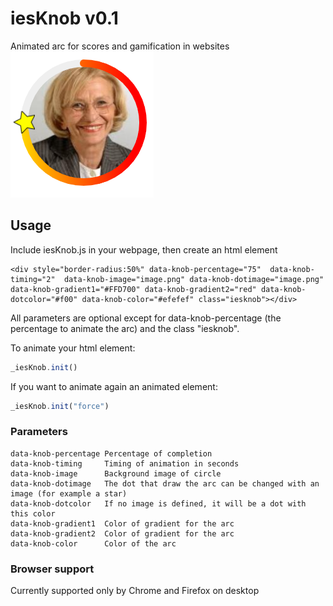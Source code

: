# iesKnob v0.1
Animated arc for scores and gamification in websites  
![example](https://github.com/tritone11/iesKnob/blob/master/arc.PNG?raw=true)

## Usage
Include iesKnob.js in your webpage, then create an html element  
```
<div style="border-radius:50%" data-knob-percentage="75"  data-knob-timing="2"  data-knob-image="image.png" data-knob-dotimage="image.png" data-knob-gradient1="#FFD700" data-knob-gradient2="red" data-knob-dotcolor="#f00" data-knob-color="#efefef" class="iesknob"></div>
```  
All parameters are optional except for data-knob-percentage (the percentage to animate the arc) and the class "iesknob".  
  
To animate your html element:
```javascript
_iesKnob.init()
```  
  
If you want to animate again an animated element:  
```javascript
_iesKnob.init("force")
```  


### Parameters 
```
data-knob-percentage Percentage of completion
data-knob-timing     Timing of animation in seconds
data-knob-image      Background image of circle
data-knob-dotimage   The dot that draw the arc can be changed with an image (for example a star)
data-knob-dotcolor   If no image is defined, it will be a dot with this color
data-knob-gradient1  Color of gradient for the arc
data-knob-gradient2  Color of gradient for the arc
data-knob-color      Color of the arc
```

### Browser support

Currently supported only by Chrome and Firefox on desktop
